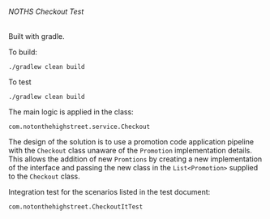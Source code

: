 ###### NOTHS Checkout Test

Built with gradle. 

To build:

`./gradlew clean build`

To test

`./gradlew clean build`

The main logic is applied in the class: 

`com.notonthehighstreet.service.Checkout`

The design of the solution is to use a promotion code application pipeline with the
`Checkout` class unaware of the `Promotion` implementation details. This allows the
addition of new `Promtions` by creating a new implementation of the interface and
passing the new class in the `List<Promotion>` supplied to the `Checkout` class.

Integration test for the scenarios listed in the test document:

`com.notonthehighstreet.CheckoutItTest`

